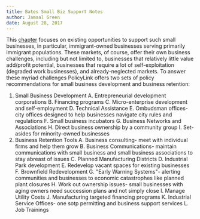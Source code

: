 ```yaml
---
title: Bates Small Biz Support Notes
author: Jamaal Green
date: August 28, 2017
---
```


This [chapter](https://ocw.mit.edu/courses/urban-studies-and-planning/11-439-revitalizing-urban-main-streets-mission-hill-egleston-square-boston-spring-2003/lecture-notes/busin_retention.pdf) focuses on existing opportunities to support such small businesses, in particular, immigrant-owned businesses serving primarily immigrant populations. These markets, of course, offer their own business challenges, including but not limited to, businesses that relatively little value add/profit potential, businesses that require a lot of self-exploitation (degraded work businesses), and already-neglected markets. To answer these myriad challenges PolicyLink offers two sets of policy recommendations for small business development and business retention:

1.  Small Business Development
    A.  Entrepreneurial development corporations
    B.  Financing programs
    C.  Micro-enterprise development and self-employment
    D.  Technical Assistance
    E.  Ombudsman offices- city offices designed to help businesses navigate city rules and regulations
    F.  Small business incubators
    G.  Business Networks and Associations
    H. Direct business ownership by a community group
    I.  Set-asides for minority-owned businesses
2.  Business Retention Tools
    A.  Business consulting- meet with individual firms and help them grow
    B.  Business Communications- maintain communications with small business and small business associations to stay abreast of issues
    C.  Planned Manufacturing Districts
    D.  Industrial Park development
    E.  Redevelop vacant spaces for existing businesses
    F.  Brownfield Redevelopment
    G.  "Early Warning Systems"- alerting communities and businesses to economic catastrophes like planned plant closures
    H.  Work out ownership issues- small businesses with aging owners need succession plans and not simply close
    I.  Manage Utility Costs
    J.  Manufacturing targeted financing programs
    K.  Industrial Service Offices- one sotp permitting and business support services
    L.  Job Trainings
